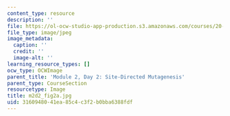 ```yaml
---
content_type: resource
description: ''
file: https://ol-ocw-studio-app-production.s3.amazonaws.com/courses/20-109-laboratory-fundamentals-in-biological-engineering-spring-2010/3160948041ea85c4c3f2b0bba6388fdf_m2d2_fig2a.jpg
file_type: image/jpeg
image_metadata:
  caption: ''
  credit: ''
  image-alt: ''
learning_resource_types: []
ocw_type: OCWImage
parent_title: 'Module 2, Day 2: Site-Directed Mutagenesis'
parent_type: CourseSection
resourcetype: Image
title: m2d2_fig2a.jpg
uid: 31609480-41ea-85c4-c3f2-b0bba6388fdf
---
```

